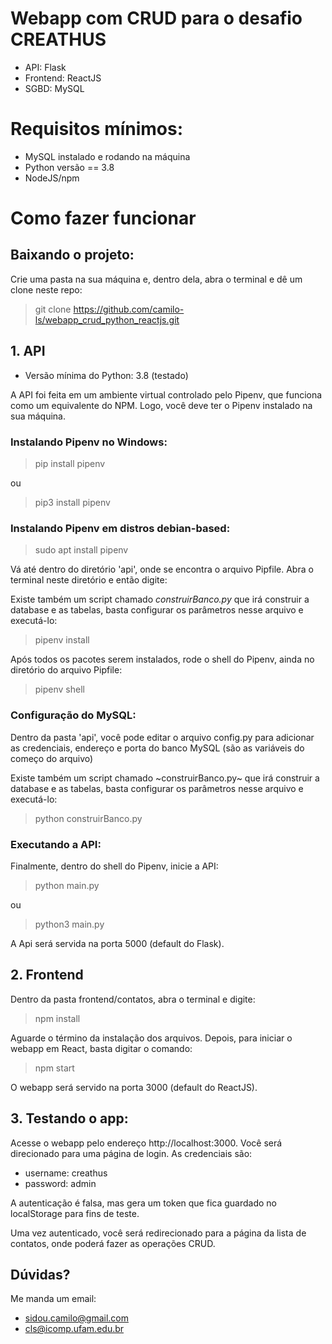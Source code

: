 # Webapp com CRUD para o desafio CREATHUS
- API: Flask
- Frontend: ReactJS
- SGBD: MySQL

# Requisitos mínimos:
* MySQL instalado e rodando na máquina
* Python versão == 3.8
* NodeJS/npm

# Como fazer funcionar

## Baixando o projeto:

Crie uma pasta na sua máquina e, dentro dela, abra o terminal e dê um clone neste repo:

> git clone https://github.com/camilo-ls/webapp_crud_python_reactjs.git

## 1. API
- Versão mínima do Python: 3.8 (testado)

A API foi feita em um ambiente virtual controlado pelo Pipenv, que funciona como um equivalente do NPM. Logo, você deve ter o Pipenv instalado na sua máquina.

### Instalando Pipenv no Windows:

> pip install pipenv

ou

> pip3 install pipenv

### Instalando Pipenv em distros debian-based:

> sudo apt install pipenv


Vá até dentro do diretório 'api', onde se encontra o arquivo Pipfile. Abra o terminal neste diretório e então digite:

Existe também um script chamado *construirBanco.py* que irá construir a database e as tabelas, basta configurar os parâmetros nesse arquivo e executá-lo:

> 

> pipenv install

Após todos os pacotes serem instalados, rode o shell do Pipenv, ainda no diretório do arquivo Pipfile:

> pipenv shell

### Configuração do MySQL:

Dentro da pasta 'api', você pode editar o arquivo config.py para adicionar as credenciais, endereço e porta do banco MySQL (são as variáveis do começo do arquivo)

Existe também um script chamado ~construirBanco.py~ que irá construir a database e as tabelas, basta configurar os parâmetros nesse arquivo e executá-lo:

> python construirBanco.py

### Executando a API:

Finalmente, dentro do shell do Pipenv, inicie a API:

> python main.py

ou

> python3 main.py

A Api será servida na porta 5000 (default do Flask).

## 2. Frontend

Dentro da pasta frontend/contatos, abra o terminal e digite:

> npm install

Aguarde o término da instalação dos arquivos. Depois, para iniciar o webapp em React, basta digitar o comando:

> npm start

O webapp será servido na porta 3000 (default do ReactJS).

## 3. Testando o app:

Acesse o webapp pelo endereço http://localhost:3000. Você será direcionado para uma página de login. As credenciais são:
- username: creathus
- password: admin

A autenticação é falsa, mas gera um token que fica guardado no localStorage para fins de teste.

Uma vez autenticado, você será redirecionado para a página da lista de contatos, onde poderá fazer as operações CRUD.

## Dúvidas?

Me manda um email:
- sidou.camilo@gmail.com
- cls@icomp.ufam.edu.br
